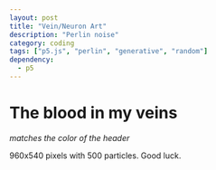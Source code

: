 ```yaml
---
layout: post
title: "Vein/Neuron Art"
description: "Perlin noise"
category: coding
tags: ["p5.js", "perlin", "generative", "random"]
dependency:
  - p5
---
```


# The blood in my veins
_matches the color of the header_
<div class="p5-sketch" id="perlin-canvas">
    <script type="text/javascript" src="./particle_line.js"></script>
    <script type="text/javascript" src="./veins.js"></script>
</div>
960x540 pixels with 500 particles. Good luck.
<!-- <script>
  var capturer = new CCapture({
    format: 'gif',
    framerate: 60,
    verbose: true,
  })
</script> -->
